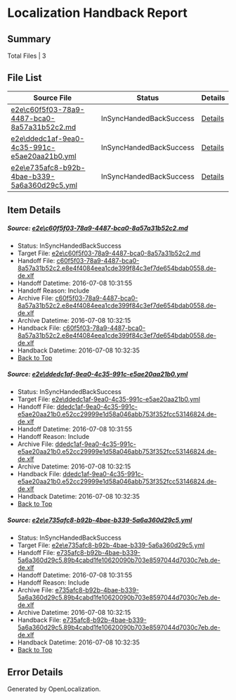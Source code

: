 # <a name='report-top'></a> Localization Handback Report

## Summary
 Total Files | 3

## File List
 Source File | Status | Details 
 ----------- | ------ | ------- 
 [e2e\c60f5f03-78a9-4487-bca0-8a57a31b52c2.md](https://github.com/OpenLocalizationTestOrg/oltest/blob/3340d31b84f89a3bef7b2d5198215abfac4f52a0/e2e/c60f5f03-78a9-4487-bca0-8a57a31b52c2.md) | InSyncHandedBackSuccess | [Details](#ae26fb2628705d07ba734ff02273e90826fda55f2)
 [e2e\ddedc1af-9ea0-4c35-991c-e5ae20aa21b0.yml](https://github.com/OpenLocalizationTestOrg/oltest/blob/3340d31b84f89a3bef7b2d5198215abfac4f52a0/e2e/ddedc1af-9ea0-4c35-991c-e5ae20aa21b0.yml) | InSyncHandedBackSuccess | [Details](#59bde6f2931942d0c0ece4c75a3432130bf795813)
 [e2e\e735afc8-b92b-4bae-b339-5a6a360d29c5.yml](https://github.com/OpenLocalizationTestOrg/oltest/blob/3340d31b84f89a3bef7b2d5198215abfac4f52a0/e2e/e735afc8-b92b-4bae-b339-5a6a360d29c5.yml) | InSyncHandedBackSuccess | [Details](#ec879313b9007ac15948dd7407319aa72f4672795)

## Item Details
##### <a name='ae26fb2628705d07ba734ff02273e90826fda55f2'></a> Source: [e2e\c60f5f03-78a9-4487-bca0-8a57a31b52c2.md](https://github.com/OpenLocalizationTestOrg/oltest/blob/3340d31b84f89a3bef7b2d5198215abfac4f52a0/e2e/c60f5f03-78a9-4487-bca0-8a57a31b52c2.md)
* Status: InSyncHandedBackSuccess
* Target File: [e2e\c60f5f03-78a9-4487-bca0-8a57a31b52c2.md](https://github.com/OpenLocalizationTestOrg/oltest-dede-fly/blob/98c6961b58fbaeec7899a72611f481dfe4a12be8/e2e/c60f5f03-78a9-4487-bca0-8a57a31b52c2.md)
* Handoff File: [c60f5f03-78a9-4487-bca0-8a57a31b52c2.e8e4f4084eea1cde399f84c3ef7de654bdab0558.de-de.xlf](https://github.com/OpenLocalizationTestOrg/olhandoff-e2e/blob/0dd6139996b120d11b54486dd22617257a7efcb5/ol-handoff/OpenLocalizationTestOrg/oltest-dede-fly/ci/ht/c60f5f03-78a9-4487-bca0-8a57a31b52c2.e8e4f4084eea1cde399f84c3ef7de654bdab0558.de-de.xlf)
* Handoff Datetime: 2016-07-08 10:31:55
* Handoff Reason: Include
* Archive File: [c60f5f03-78a9-4487-bca0-8a57a31b52c2.e8e4f4084eea1cde399f84c3ef7de654bdab0558.de-de.xlf](https://github.com/OpenLocalizationTestOrg/olhandoff-e2e/blob/6df640eaebe9c94dace9e05ab9158f00d03fdfc6/ol-archive/OpenLocalizationTestOrg/oltest-dede-fly/ci/ht/c60f5f03-78a9-4487-bca0-8a57a31b52c2.e8e4f4084eea1cde399f84c3ef7de654bdab0558.de-de.xlf)
* Archive Datetime: 2016-07-08 10:32:15
* Handback File: [c60f5f03-78a9-4487-bca0-8a57a31b52c2.e8e4f4084eea1cde399f84c3ef7de654bdab0558.de-de.xlf](https://github.com/OpenLocalizationTestOrg/olhandback-e2e/blob/59baba351956fc4a6b4c7cd7cff915ada482ab4e/ol-handback/OpenLocalizationTestOrg/oltest-dede-fly/ci/ht/c60f5f03-78a9-4487-bca0-8a57a31b52c2.e8e4f4084eea1cde399f84c3ef7de654bdab0558.de-de.xlf)
* Handback Datetime: 2016-07-08 10:32:35
* [Back to Top](#report-top)

##### <a name='59bde6f2931942d0c0ece4c75a3432130bf795813'></a> Source: [e2e\ddedc1af-9ea0-4c35-991c-e5ae20aa21b0.yml](https://github.com/OpenLocalizationTestOrg/oltest/blob/3340d31b84f89a3bef7b2d5198215abfac4f52a0/e2e/ddedc1af-9ea0-4c35-991c-e5ae20aa21b0.yml)
* Status: InSyncHandedBackSuccess
* Target File: [e2e\ddedc1af-9ea0-4c35-991c-e5ae20aa21b0.yml](https://github.com/OpenLocalizationTestOrg/oltest-dede-fly/blob/98c6961b58fbaeec7899a72611f481dfe4a12be8/e2e/ddedc1af-9ea0-4c35-991c-e5ae20aa21b0.yml)
* Handoff File: [ddedc1af-9ea0-4c35-991c-e5ae20aa21b0.e52cc29999e1d58a046abb753f352fcc53146824.de-de.xlf](https://github.com/OpenLocalizationTestOrg/olhandoff-e2e/blob/0dd6139996b120d11b54486dd22617257a7efcb5/ol-handoff/OpenLocalizationTestOrg/oltest-dede-fly/ci/ht/ddedc1af-9ea0-4c35-991c-e5ae20aa21b0.e52cc29999e1d58a046abb753f352fcc53146824.de-de.xlf)
* Handoff Datetime: 2016-07-08 10:31:55
* Handoff Reason: Include
* Archive File: [ddedc1af-9ea0-4c35-991c-e5ae20aa21b0.e52cc29999e1d58a046abb753f352fcc53146824.de-de.xlf](https://github.com/OpenLocalizationTestOrg/olhandoff-e2e/blob/6df640eaebe9c94dace9e05ab9158f00d03fdfc6/ol-archive/OpenLocalizationTestOrg/oltest-dede-fly/ci/ht/ddedc1af-9ea0-4c35-991c-e5ae20aa21b0.e52cc29999e1d58a046abb753f352fcc53146824.de-de.xlf)
* Archive Datetime: 2016-07-08 10:32:15
* Handback File: [ddedc1af-9ea0-4c35-991c-e5ae20aa21b0.e52cc29999e1d58a046abb753f352fcc53146824.de-de.xlf](https://github.com/OpenLocalizationTestOrg/olhandback-e2e/blob/59baba351956fc4a6b4c7cd7cff915ada482ab4e/ol-handback/OpenLocalizationTestOrg/oltest-dede-fly/ci/ht/ddedc1af-9ea0-4c35-991c-e5ae20aa21b0.e52cc29999e1d58a046abb753f352fcc53146824.de-de.xlf)
* Handback Datetime: 2016-07-08 10:32:35
* [Back to Top](#report-top)

##### <a name='ec879313b9007ac15948dd7407319aa72f4672795'></a> Source: [e2e\e735afc8-b92b-4bae-b339-5a6a360d29c5.yml](https://github.com/OpenLocalizationTestOrg/oltest/blob/3340d31b84f89a3bef7b2d5198215abfac4f52a0/e2e/e735afc8-b92b-4bae-b339-5a6a360d29c5.yml)
* Status: InSyncHandedBackSuccess
* Target File: [e2e\e735afc8-b92b-4bae-b339-5a6a360d29c5.yml](https://github.com/OpenLocalizationTestOrg/oltest-dede-fly/blob/98c6961b58fbaeec7899a72611f481dfe4a12be8/e2e/e735afc8-b92b-4bae-b339-5a6a360d29c5.yml)
* Handoff File: [e735afc8-b92b-4bae-b339-5a6a360d29c5.89b4cabd1fe10620090b703e8597044d7030c7eb.de-de.xlf](https://github.com/OpenLocalizationTestOrg/olhandoff-e2e/blob/0dd6139996b120d11b54486dd22617257a7efcb5/ol-handoff/OpenLocalizationTestOrg/oltest-dede-fly/ci/ht/e735afc8-b92b-4bae-b339-5a6a360d29c5.89b4cabd1fe10620090b703e8597044d7030c7eb.de-de.xlf)
* Handoff Datetime: 2016-07-08 10:31:55
* Handoff Reason: Include
* Archive File: [e735afc8-b92b-4bae-b339-5a6a360d29c5.89b4cabd1fe10620090b703e8597044d7030c7eb.de-de.xlf](https://github.com/OpenLocalizationTestOrg/olhandoff-e2e/blob/6df640eaebe9c94dace9e05ab9158f00d03fdfc6/ol-archive/OpenLocalizationTestOrg/oltest-dede-fly/ci/ht/e735afc8-b92b-4bae-b339-5a6a360d29c5.89b4cabd1fe10620090b703e8597044d7030c7eb.de-de.xlf)
* Archive Datetime: 2016-07-08 10:32:15
* Handback File: [e735afc8-b92b-4bae-b339-5a6a360d29c5.89b4cabd1fe10620090b703e8597044d7030c7eb.de-de.xlf](https://github.com/OpenLocalizationTestOrg/olhandback-e2e/blob/59baba351956fc4a6b4c7cd7cff915ada482ab4e/ol-handback/OpenLocalizationTestOrg/oltest-dede-fly/ci/ht/e735afc8-b92b-4bae-b339-5a6a360d29c5.89b4cabd1fe10620090b703e8597044d7030c7eb.de-de.xlf)
* Handback Datetime: 2016-07-08 10:32:35
* [Back to Top](#report-top)


## Error Details

Generated by OpenLocalization.

